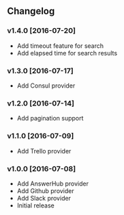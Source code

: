 ## Changelog

### v1.4.0 [2016-07-20]

* Add timeout feature for search
* Add elapsed time for search results

### v1.3.0 [2016-07-17]

* Add Consul provider

### v1.2.0 [2016-07-14]

* Add pagination support

### v1.1.0 [2016-07-09]

* Add Trello provider

### v1.0.0 [2016-07-08]

* Add AnswerHub provider
* Add Github provider
* Add Slack provider
* Initial release